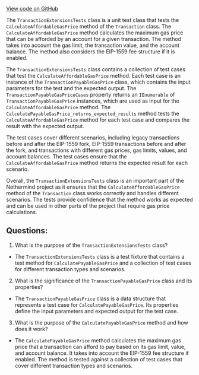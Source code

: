 [View code on GitHub](https://github.com/NethermindEth/nethermind/src/Nethermind/Nethermind.TxPool.Test/TransactionExtensionsTests.cs)

The `TransactionExtensionsTests` class is a unit test class that tests the `CalculateAffordableGasPrice` method of the `Transaction` class. The `CalculateAffordableGasPrice` method calculates the maximum gas price that can be afforded by an account for a given transaction. The method takes into account the gas limit, the transaction value, and the account balance. The method also considers the EIP-1559 fee structure if it is enabled.

The `TransactionExtensionsTests` class contains a collection of test cases that test the `CalculateAffordableGasPrice` method. Each test case is an instance of the `TransactionPayableGasPrice` class, which contains the input parameters for the test and the expected output. The `TransactionPayableGasPriceCases` property returns an `IEnumerable` of `TransactionPayableGasPrice` instances, which are used as input for the `CalculateAffordableGasPrice` method. The `CalculatePayableGasPrice_returns_expected_results` method tests the `CalculateAffordableGasPrice` method for each test case and compares the result with the expected output.

The test cases cover different scenarios, including legacy transactions before and after the EIP-1559 fork, EIP-1559 transactions before and after the fork, and transactions with different gas prices, gas limits, values, and account balances. The test cases ensure that the `CalculateAffordableGasPrice` method returns the expected result for each scenario.

Overall, the `TransactionExtensionsTests` class is an important part of the Nethermind project as it ensures that the `CalculateAffordableGasPrice` method of the `Transaction` class works correctly and handles different scenarios. The tests provide confidence that the method works as expected and can be used in other parts of the project that require gas price calculations.
## Questions: 
 1. What is the purpose of the `TransactionExtensionsTests` class?
- The `TransactionExtensionsTests` class is a test fixture that contains a test method for `CalculatePayableGasPrice` and a collection of test cases for different transaction types and scenarios.

2. What is the significance of the `TransactionPayableGasPrice` class and its properties?
- The `TransactionPayableGasPrice` class is a data structure that represents a test case for `CalculatePayableGasPrice`. Its properties define the input parameters and expected output for the test case.

3. What is the purpose of the `CalculatePayableGasPrice` method and how does it work?
- The `CalculatePayableGasPrice` method calculates the maximum gas price that a transaction can afford to pay based on its gas limit, value, and account balance. It takes into account the EIP-1559 fee structure if enabled. The method is tested against a collection of test cases that cover different transaction types and scenarios.